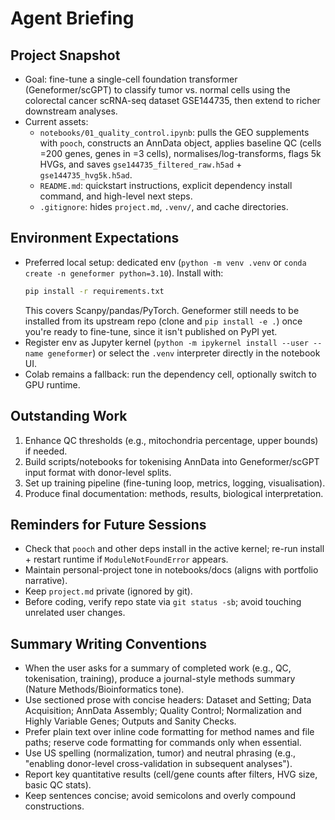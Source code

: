 # Agent Briefing

## Project Snapshot
- Goal: fine-tune a single-cell foundation transformer (Geneformer/scGPT) to classify tumor vs. normal cells using the colorectal cancer scRNA-seq dataset GSE144735, then extend to richer downstream analyses.
- Current assets:
  - `notebooks/01_quality_control.ipynb`: pulls the GEO supplements with `pooch`, constructs an AnnData object, applies baseline QC (cells =200 genes, genes in =3 cells), normalises/log-transforms, flags 5k HVGs, and saves `gse144735_filtered_raw.h5ad` + `gse144735_hvg5k.h5ad`.
  - `README.md`: quickstart instructions, explicit dependency install command, and high-level next steps.
  - `.gitignore`: hides `project.md`, `.venv/`, and cache directories.

## Environment Expectations
- Preferred local setup: dedicated env (`python -m venv .venv` or `conda create -n geneformer python=3.10`). Install with:
  ```bash
  pip install -r requirements.txt
  ```
  This covers Scanpy/pandas/PyTorch. Geneformer still needs to be installed from its upstream repo (clone and `pip install -e .`) once you're ready to fine-tune, since it isn't published on PyPI yet.
- Register env as Jupyter kernel (`python -m ipykernel install --user --name geneformer`) or select the `.venv` interpreter directly in the notebook UI.
- Colab remains a fallback: run the dependency cell, optionally switch to GPU runtime.

## Outstanding Work
1. Enhance QC thresholds (e.g., mitochondria percentage, upper bounds) if needed.
2. Build scripts/notebooks for tokenising AnnData into Geneformer/scGPT input format with donor-level splits.
3. Set up training pipeline (fine-tuning loop, metrics, logging, visualisation).
4. Produce final documentation: methods, results, biological interpretation.

## Reminders for Future Sessions
- Check that `pooch` and other deps install in the active kernel; re-run install + restart runtime if `ModuleNotFoundError` appears.
- Maintain personal-project tone in notebooks/docs (aligns with portfolio narrative).
- Keep `project.md` private (ignored by git).
- Before coding, verify repo state via `git status -sb`; avoid touching unrelated user changes.

## Summary Writing Conventions
- When the user asks for a summary of completed work (e.g., QC, tokenisation, training), produce a journal-style methods summary (Nature Methods/Bioinformatics tone).
- Use sectioned prose with concise headers: Dataset and Setting; Data Acquisition; AnnData Assembly; Quality Control; Normalization and Highly Variable Genes; Outputs and Sanity Checks.
- Prefer plain text over inline code formatting for method names and file paths; reserve code formatting for commands only when essential.
- Use US spelling (normalization, tumor) and neutral phrasing (e.g., "enabling donor-level cross-validation in subsequent analyses").
- Report key quantitative results (cell/gene counts after filters, HVG size, basic QC stats).
- Keep sentences concise; avoid semicolons and overly compound constructions.
